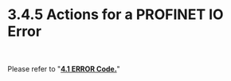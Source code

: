 ﻿# 3.4.5 Actions for a PROFINET IO Error

<br>

Please refer to "[**4.1 ERROR Code.**](../../4-monitoring-industrial-communication/4-1-error-code.md)"



